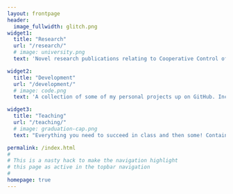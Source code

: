 ```yaml
---
layout: frontpage
header:
  image_fullwidth: glitch.png
widget1:
  title: "Research"
  url: "/research/"
  # image: university.png
  text: 'Novel research publications relating to Cooperative Control of robot swarms, and Human-Robot Interaction through the application of Motion Planning techniques. Includes links to related artifacts.'

widget2:
  title: "Development"
  url: "/development/"
  # image: code.png
  text: 'A collection of some of my personal projects up on GitHub. Includes a selection of old class projects and personal projects. Examples include "toolboxes," coding interview questions, and this website!'

widget3:
  title: "Teaching"
  url: "/teaching/"
  # image: graduation-cap.png
  text: "Everything you need to succeed in class and then some! Contains links to my current and previous labs, along with some general tips and guidelines based on FAQ's. This is a personal page not affiliated with FIU."

permalink: /index.html
#
# This is a nasty hack to make the navigation highlight
# this page as active in the topbar navigation
#
homepage: true
---
```

